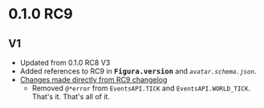 # 0.1.0 RC9 #

V1
--------------------------------------------------
* Updated from 0.1.0 RC8 V3
* Added references to RC9 in <kbd>**Figura.version**</kbd> and *`avatar.schema.json`*.
* [Changes made directly from RC9 changelog](
    https://discord.com/channels/805969743466332191/959863825581101116/1023783350835630080
  )
  * Removed `@*error` from `EventsAPI.TICK` and `EventsAPI.WORLD_TICK`.  
    That's it. That's all of it.
